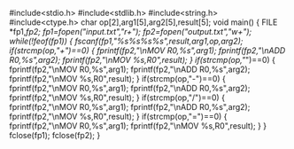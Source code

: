 #include<stdio.h>
#include<stdlib.h>
#include<string.h>
#include<ctype.h>
char op[2],arg1[5],arg2[5],result[5];
void main()
{
 	FILE *fp1,*fp2;
	fp1=fopen("input.txt","r+");
	fp2=fopen("output.txt","w+");
	while(!feof(fp1))
	{
		fscanf(fp1,"%s%s%s%s",result,arg1,op,arg2);
		if(strcmp(op,"+")==0)
		{
			fprintf(fp2,"\nMOV R0,%s",arg1);
			fprintf(fp2,"\nADD R0,%s",arg2);
			fprintf(fp2,"\nMOV %s,R0",result);
		}
		if(strcmp(op,"*")==0)
		{
			fprintf(fp2,"\nMOV R0,%s",arg1);
			fprintf(fp2,"\nADD R0,%s",arg2);
			fprintf(fp2,"\nMOV %s,R0",result);
		}
		if(strcmp(op,"-")==0)
		{
			fprintf(fp2,"\nMOV R0,%s",arg1);
			fprintf(fp2,"\nADD R0,%s",arg2);
			fprintf(fp2,"\nMOV %s,R0",result);
		}
		if(strcmp(op,"/")==0)
		{
			fprintf(fp2,"\nMOV R0,%s",arg1);
			fprintf(fp2,"\nADD R0,%s",arg2);
			fprintf(fp2,"\nMOV %s,R0",result);
		}
		if(strcmp(op,"=")==0)
		{
			fprintf(fp2,"\nMOV R0,%s",arg1);
			fprintf(fp2,"\nMOV %s,R0",result);
		}
	}
	fclose(fp1);
	fclose(fp2);
}
